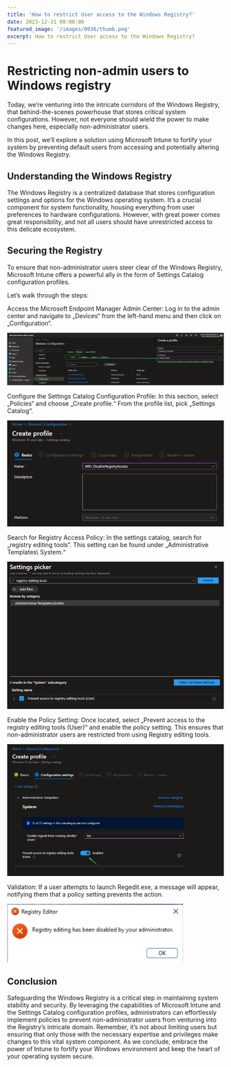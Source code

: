 ```yaml
---
title: 'How to restrict User access to the Windows Registry?'
date: 2023-12-31 00:00:00
featured_image: '/images/0036/thumb.png'
excerpt: How to restrict User access to the Windows Registry?
---
```


# Restricting non-admin users to Windows registry

Today, we’re venturing into the intricate corridors of the Windows Registry, that behind-the-scenes powerhouse that stores critical system configurations. However, not everyone should wield the power to make changes here, especially non-administrator users.

In this post, we’ll explore a solution using Microsoft Intune to fortify your system by preventing default users from accessing and potentially altering the Windows Registry.

## Understanding the Windows Registry
The Windows Registry is a centralized database that stores configuration settings and options for the Windows operating system. It’s a crucial component for system functionality, housing everything from user preferences to hardware configurations. However, with great power comes great responsibility, and not all users should have unrestricted access to this delicate ecosystem.

## Securing the Registry
To ensure that non-administrator users steer clear of the Windows Registry, Microsoft Intune offers a powerful ally in the form of Settings Catalog configuration profiles.

Let’s walk through the steps:

Access the Microsoft Endpoint Manager Admin Center: Log in to the admin center and navigate to „Devices“ from the left-hand menu and then click on „Configuration“.

![](/images/0036/1.png)

Configure the Settings Catalog Configuration Profile: In this section, select „Policies“ and choose „Create profile.“ From the profile list, pick „Settings Catalog“.

![](/images/0036/2.png)

Search for Registry Access Policy: In the settings catalog, search for „registry editing tools“. This setting can be found under „Administrative Templates\ System.“

![](/images/0036/3.png)

Enable the Policy Setting: Once located, select „Prevent access to the registry editing tools (User)“ and enable the policy setting. This ensures that non-administrator users are restricted from using Registry editing tools.

![](/images/0036/4.png)

Validation: If a user attempts to launch Regedit.exe, a message will appear, notifying them that a policy setting prevents the action.

![](/images/0036/5.png)

## Conclusion
Safeguarding the Windows Registry is a critical step in maintaining system stability and security. By leveraging the capabilities of Microsoft Intune and the Settings Catalog configuration profiles, administrators can effortlessly implement policies to prevent non-administrator users from venturing into the Registry’s intricate domain. Remember, it’s not about limiting users but ensuring that only those with the necessary expertise and privileges make changes to this vital system component. As we conclude, embrace the power of Intune to fortify your Windows environment and keep the heart of your operating system secure.